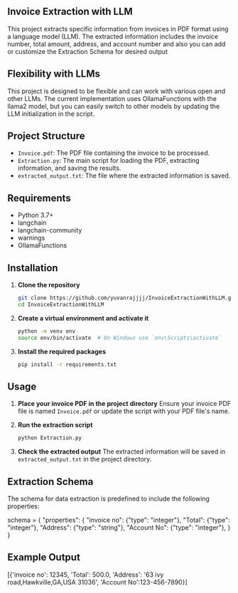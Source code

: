 ## Invoice Extraction with LLM

This project extracts specific information from invoices in PDF format using a language model (LLM). The extracted information includes the invoice number, total amount, address, and account number and also you can add or customize the Extraction Schema for desired output

## Flexibility with LLMs

This project is designed to be flexible and can work with various open and other LLMs. The current implementation uses OllamaFunctions with the llama2 model, but you can easily switch to other models by updating the LLM initialization in the script.

## Project Structure

- `Invoice.pdf`: The PDF file containing the invoice to be processed.
- `Extraction.py`: The main script for loading the PDF, extracting information, and saving the results.
- `extracted_output.txt`: The file where the extracted information is saved.

## Requirements

- Python 3.7+
- langchain
- langchain-community
- warnings
- OllamaFunctions

## Installation

1. **Clone the repository**
    ```bash
    git clone https://github.com/yuvanrajjjj/InvoiceExtractionWithLLM.git
    cd InvoiceExtractionWithLLM
    ```

2. **Create a virtual environment and activate it**
    ```bash
    python -m venv env
    source env/bin/activate  # On Windows use `env\Scripts\activate`
    ```

3. **Install the required packages**
    ```bash
    pip install -r requirements.txt
    ```

## Usage

1. **Place your invoice PDF in the project directory**
    Ensure your invoice PDF file is named `Invoice.pdf` or update the script with your PDF file's name.

2. **Run the extraction script**
    ```bash
    python Extraction.py
    ```

3. **Check the extracted output**
    The extracted information will be saved in `extracted_output.txt` in the project directory.

## Extraction Schema

The schema for data extraction is predefined to include the following properties:

schema = {
    "properties": {
        "invoice no": {"type": "integer"},
        "Total": {"type": "integer"},
        "Address": {"type": "string"},
        "Account No": {"type": "integer"},
    }
}

## Example Output
[{'invoice no': 12345, 'Total': 500.0, 'Address': '63 ivy road,Hawkville,GA,USA 31036', 'Account No':123-456-7890}]
